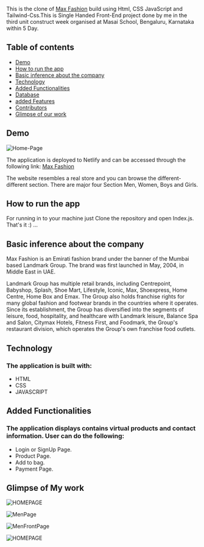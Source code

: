 This is the clone of [Max Fashion](https://www.maxfashion.in/in/en/department/maxmen) build using Html, CSS JavaScript and Tailwind-Css.This is Single Handed Front-End project done by me in the third unit construct week organised at Masai School, Bengaluru, Karnataka within 5 Day. 

## Table of contents

* [Demo](#demo)
* [How to run the app](#how-to-run-the-app)
* [Basic inference about the company](#basic-inference-about-the-company)
* [Technology](#technology)
* [Added Functionalities](#added-functionalities)
* [Database](#database)
* [added Features](#added-features)
* [Contributors](#contributors)
* [Glimpse of our work](#glimpse-of-our-work)

## Demo

![Home-Page](https://github.com/Lpavan6445/photos/blob/main/max-fashion/Demo.png?raw=true)

The application is deployed to Netlify and can be accessed through the following link:
[Max Fashion](https://max-fashion-clone.netlify.app/)

The website resembles a real store and you can browse the different-different section. There are major four Section Men, Women, Boys and Girls.


## How to run the app

For running in to your machine just Clone the repository and open Index.js.
That's it :) ...

## Basic inference about the company

Max Fashion is an Emirati fashion brand under the banner of the Mumbai based Landmark Group. The brand was first launched in May, 2004, in Middle East in UAE.

Landmark Group has multiple retail brands, including Centrepoint, Babyshop, Splash, Shoe Mart, Lifestyle, Iconic, Max, Shoexpress, Home Centre, Home Box and Emax. The Group also holds franchise rights for many global fashion and footwear brands in the countries where it operates. Since its establishment, the Group has diversified into the segments of leisure, food, hospitality, and healthcare with Landmark leisure, Balance Spa and Salon, Citymax Hotels, Fitness First, and Foodmark, the Group's restaurant division, which operates the Group's own franchise food outlets.


## Technology

### The application is built with:

* HTML
* CSS 
* JAVASCRIPT

## Added Functionalities

### The application displays contains virtual products and contact information. User can do the following:

* Login or SignUp Page.
* Product Page.
* Add to bag.
* Payment Page.




## Glimpse of My work

![HOMEPAGE](https://github.com/Lpavan6445/photos/blob/main/max-fashion/Demo.png?raw=true)

![MenPage](https://github.com/Lpavan6445/photos/blob/main/max-fashion/menProduct.png?raw=true)

![MenFrontPage](https://github.com/Lpavan6445/photos/blob/main/max-fashion/menfront.png?raw=true)

![HOMEPAGE](https://github.com/Lpavan6445/photos/blob/main/max-fashion/footer.png?raw=true)
